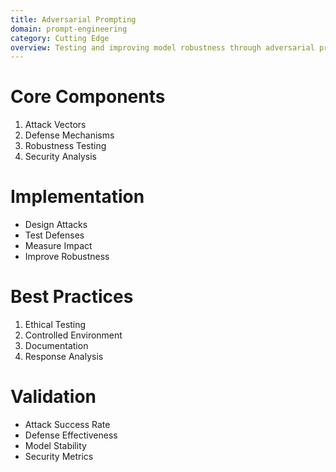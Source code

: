 ```yaml
---
title: Adversarial Prompting
domain: prompt-engineering
category: Cutting Edge
overview: Testing and improving model robustness through adversarial prompt techniques.
---
```


# Core Components
1. Attack Vectors
2. Defense Mechanisms
3. Robustness Testing
4. Security Analysis

# Implementation
- Design Attacks
- Test Defenses
- Measure Impact
- Improve Robustness

# Best Practices
1. Ethical Testing
2. Controlled Environment
3. Documentation
4. Response Analysis

# Validation
- Attack Success Rate
- Defense Effectiveness
- Model Stability
- Security Metrics
